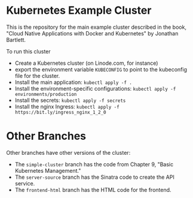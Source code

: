 # Kubernetes Example Cluster

This is the repository for the main example cluster described in the book, "Cloud Native Applications with Docker and Kubernetes" by Jonathan Bartlett.

To run this cluster

* Create a Kubernetes cluster (on Linode.com, for instance)
* export the environment variable `KUBECONFIG` to point to the kubeconfig file for the cluster.
* Install the main application: `kubectl apply -f .`
* Install the environment-specific configurations: `kubectl apply -f environments/production`
* Install the secrets: `kubectl apply -f secrets`
* Install the nginx Ingress: `kubectl apply -f https://bit.ly/ingress_nginx_1_2_0`

# Other Branches

Other branches have other versions of the cluster:

* The `simple-cluster` branch has the code from Chapter 9, "Basic Kubernetes Management."
* The `server-source` branch has the Sinatra code to create the API service.
* The `frontend-html` branch has the HTML code for the frontend.
